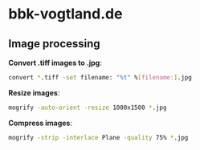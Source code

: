 # bbk-vogtland.de

## Image processing

**Convert .tiff images to .jpg**:

```sh
convert *.tiff -set filename: "%t" %[filename:].jpg
```

**Resize images**:

```sh
mogrify -auto-orient -resize 1000x1500 *.jpg
```

**Compress images**:

```sh
mogrify -strip -interlace Plane -quality 75% *.jpg
```

